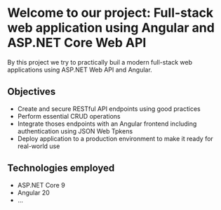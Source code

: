 # Welcome to our project: Full-stack web application using Angular and ASP.NET Core Web API

By this project we try to practically buil a modern full-stack web applications using ASP.NET Web API and Angular. 

## Objectives

- Create and secure RESTful API endpoints using good practices
- Perform essential CRUD operations
- Integrate thoses endpoints with an Angular frontend including authentication using JSON Web Tpkens
- Deploy application to a production environment to make it ready for real-world use

## Technologies employed

- ASP.NET Core 9
- Angular 20
- ...
